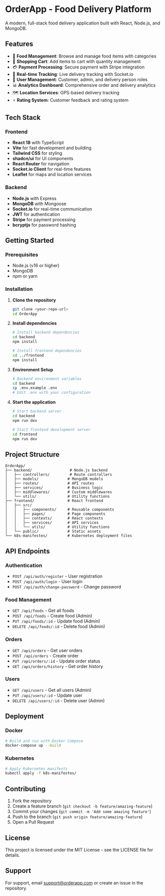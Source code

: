 # OrderApp - Food Delivery Platform

A modern, full-stack food delivery application built with React, Node.js, and MongoDB.

## Features

- 🍕 **Food Management**: Browse and manage food items with categories
- 🛒 **Shopping Cart**: Add items to cart with quantity management
- 💳 **Payment Processing**: Secure payment with Stripe integration
- 📱 **Real-time Tracking**: Live delivery tracking with Socket.io
- 👥 **User Management**: Customer, admin, and delivery person roles
- 📊 **Analytics Dashboard**: Comprehensive order and delivery analytics
- 🗺️ **Location Services**: GPS-based delivery tracking
- ⭐ **Rating System**: Customer feedback and rating system

## Tech Stack

### Frontend
- **React 18** with TypeScript
- **Vite** for fast development and building
- **Tailwind CSS** for styling
- **shadcn/ui** for UI components
- **React Router** for navigation
- **Socket.io Client** for real-time features
- **Leaflet** for maps and location services

### Backend
- **Node.js** with Express
- **MongoDB** with Mongoose
- **Socket.io** for real-time communication
- **JWT** for authentication
- **Stripe** for payment processing
- **bcryptjs** for password hashing

## Getting Started

### Prerequisites
- Node.js (v16 or higher)
- MongoDB
- npm or yarn

### Installation

1. **Clone the repository**
   ```bash
   git clone <your-repo-url>
   cd OrderApp
   ```

2. **Install dependencies**
   ```bash
   # Install backend dependencies
   cd backend
   npm install

   # Install frontend dependencies
   cd ../frontend
   npm install
   ```

3. **Environment Setup**
   ```bash
   # Backend environment variables
   cd backend
   cp .env.example .env
   # Edit .env with your configuration
   ```

4. **Start the application**
   ```bash
   # Start backend server
   cd backend
   npm run dev

   # Start frontend development server
   cd frontend
   npm run dev
   ```

## Project Structure

```
OrderApp/
├── backend/                 # Node.js backend
│   ├── controllers/         # Route controllers
│   ├── models/             # MongoDB models
│   ├── routes/             # API routes
│   ├── services/           # Business logic
│   ├── middlewares/        # Custom middlewares
│   └── utils/              # Utility functions
├── frontend/               # React frontend
│   ├── src/
│   │   ├── components/     # Reusable components
│   │   ├── pages/          # Page components
│   │   ├── contexts/       # React contexts
│   │   ├── services/       # API services
│   │   └── utils/          # Utility functions
│   └── public/             # Static assets
└── k8s-manifestes/         # Kubernetes deployment files
```

## API Endpoints

### Authentication
- `POST /api/auth/register` - User registration
- `POST /api/auth/login` - User login
- `POST /api/auth/change-password` - Change password

### Food Management
- `GET /api/foods` - Get all foods
- `POST /api/foods` - Create food (Admin)
- `PUT /api/foods/:id` - Update food (Admin)
- `DELETE /api/foods/:id` - Delete food (Admin)

### Orders
- `GET /api/orders` - Get user orders
- `POST /api/orders` - Create order
- `PUT /api/orders/:id` - Update order status
- `GET /api/orders/history` - Get order history

### Users
- `GET /api/users` - Get all users (Admin)
- `PUT /api/users/:id` - Update user
- `DELETE /api/users/:id` - Delete user (Admin)

## Deployment

### Docker
```bash
# Build and run with Docker Compose
docker-compose up --build
```

### Kubernetes
```bash
# Apply Kubernetes manifests
kubectl apply -f k8s-manifestes/
```

## Contributing

1. Fork the repository
2. Create a feature branch (`git checkout -b feature/amazing-feature`)
3. Commit your changes (`git commit -m 'Add some amazing feature'`)
4. Push to the branch (`git push origin feature/amazing-feature`)
5. Open a Pull Request

## License

This project is licensed under the MIT License - see the LICENSE file for details.

## Support

For support, email support@orderapp.com or create an issue in the repository.